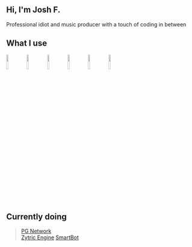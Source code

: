 ## Hi, I'm Josh F.
Professional idiot and music producer with a touch of coding in between

## What I use

<code><img width="10%"  src="https://cdn.jsdelivr.net/gh/devicons/devicon/icons/kotlin/kotlin-plain-wordmark.svg"/></code>
<code><img width="10%"  src="https://cdn.jsdelivr.net/gh/devicons/devicon/icons/python/python-original-wordmark.svg"/></code>
<code><img width="10%"  src="https://cdn.jsdelivr.net/gh/devicons/devicon/icons/html5/html5-original-wordmark.svg"/></code>
<code><img width="10%"  src="https://cdn.jsdelivr.net/gh/devicons/devicon/icons/css3/css3-original-wordmark.svg"/></code>
<code><img width="10%"  src="https://cdn.jsdelivr.net/gh/devicons/devicon/icons/javascript/javascript-original.svg"/></code>
<code><img width="10%"  src="https://cdn.jsdelivr.net/gh/devicons/devicon/icons/bootstrap/bootstrap-plain-wordmark.svg"/></code>

## Currently doing

> [PG Network](https://dsc.gg/earthlifesteal)    
> [Zytric Engine](https://engine.zytric.studios)
[SmartBot](https://smartbot.zytric.studio)
